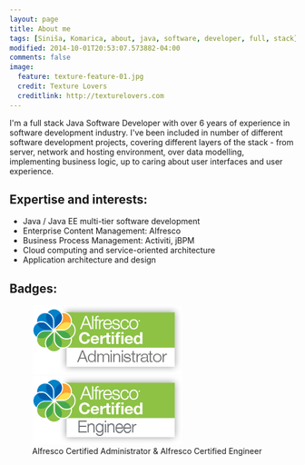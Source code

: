 ```yaml
---
layout: page
title: About me
tags: [Siniša, Komarica, about, java, software, developer, full, stack]
modified: 2014-10-01T20:53:07.573882-04:00
comments: false
image:
  feature: texture-feature-01.jpg
  credit: Texture Lovers
  creditlink: http://texturelovers.com
---
```


I'm a full stack Java Software Developer with over 6 years of experience in software development industry. I've been included in number of different software development projects, covering different layers of the stack - from server, network and 
hosting environment, over data modelling, implementing business logic, up to caring about user interfaces and user experience.

## Expertise and interests:
* Java / Java EE multi-tier software development
* Enterprise Content Management: Alfresco
* Business Process Management: Activiti, jBPM
* Cloud computing and service-oriented architecture
* Application architecture and design

## Badges:
<figure class="half">
    <a href="/images/Alfresco_Certified_Administrator_CMYK.jpg"><img src="/images/Alfresco_Certified_Administrator_CMYK.png"></a>
    <a href="/images/Alfresco_Certified_Engineer_CMYK.jpg"><img src="/images/Alfresco_Certified_Engineer_CMYK.png"></a>
    <figcaption>Alfresco Certified Administrator & Alfresco Certified Engineer</figcaption>
</figure>
